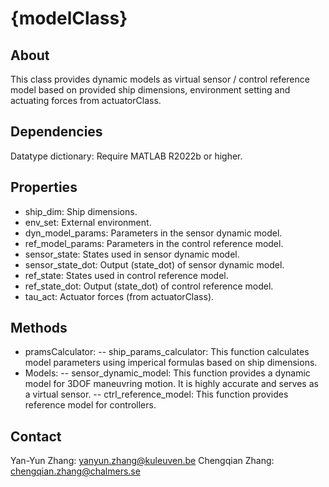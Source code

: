 # {modelClass}

## About

This class provides dynamic models as virtual sensor / control reference model based on provided ship dimensions, environment setting and actuating forces from actuatorClass.

## Dependencies

Datatype dictionary: Require MATLAB R2022b or higher.

## Properties

- ship_dim: Ship dimensions.
- env_set: External environment.
- dyn_model_params: Parameters in the sensor dynamic model.
- ref_model_params: Parameters in the control reference model.
- sensor_state: States used in sensor dynamic model.
- sensor_state_dot: Output (state_dot) of sensor dynamic model.
- ref_state: States used in control reference model.
- ref_state_dot: Output (state_dot) of control reference model.
- tau_act: Actuator forces (from actuatorClass).

## Methods

- pramsCalculator:
       -- ship_params_calculator: This function calculates model parameters using imperical formulas based on ship dimensions.
- Models:
       -- sensor_dynamic_model: This function provides a dynamic model for 3DOF maneuvring motion. It is highly accurate and serves as a virtual sensor.
       -- ctrl_reference_model: This function provides reference model for controllers.

## Contact

Yan-Yun Zhang: <yanyun.zhang@kuleuven.be>
Chengqian Zhang: <chengqian.zhang@chalmers.se>
